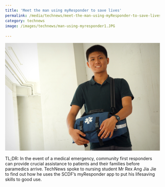 ```yaml
---
title: 'Meet the man using myResponder to save lives'
permalink: /media/technews/meet-the-man-using-myResponder-to-save-lives
category: technews
image: /images/technews/man-using-myresponder1.JPG

---
```


     
![meet the man using myResponder to save lives](/images/technews/man-using-myresponder1.JPG)

TL;DR: In the event of a medical emergency, community first responders can provide crucial assistance to patients and their families before paramedics arrive. TechNews spoke to nursing student Mr Rex Ang Jia Jie to find out how he uses the SCDF’s myResponder app to put his lifesaving skills to good use.
